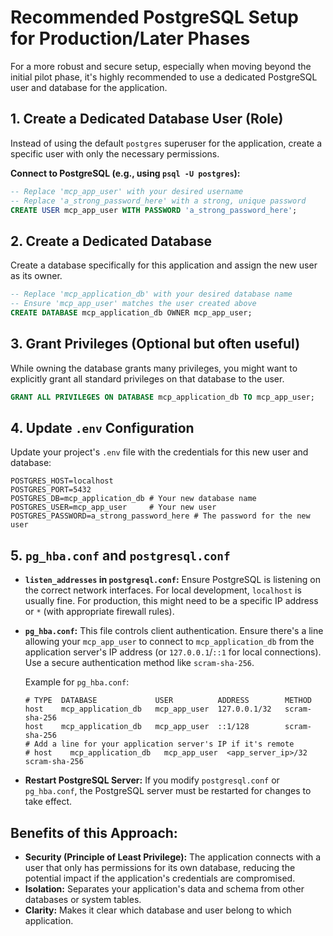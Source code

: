 # Recommended PostgreSQL Setup for Production/Later Phases

For a more robust and secure setup, especially when moving beyond the initial pilot phase, it's highly recommended to use a dedicated PostgreSQL user and database for the application.

## 1. Create a Dedicated Database User (Role)

Instead of using the default `postgres` superuser for the application, create a specific user with only the necessary permissions.

**Connect to PostgreSQL (e.g., using `psql -U postgres`):**

```sql
-- Replace 'mcp_app_user' with your desired username
-- Replace 'a_strong_password_here' with a strong, unique password
CREATE USER mcp_app_user WITH PASSWORD 'a_strong_password_here';
```

## 2. Create a Dedicated Database

Create a database specifically for this application and assign the new user as its owner.

```sql
-- Replace 'mcp_application_db' with your desired database name
-- Ensure 'mcp_app_user' matches the user created above
CREATE DATABASE mcp_application_db OWNER mcp_app_user;
```

## 3. Grant Privileges (Optional but often useful)

While owning the database grants many privileges, you might want to explicitly grant all standard privileges on that database to the user.

```sql
GRANT ALL PRIVILEGES ON DATABASE mcp_application_db TO mcp_app_user;
```

## 4. Update `.env` Configuration

Update your project's `.env` file with the credentials for this new user and database:

```env
POSTGRES_HOST=localhost
POSTGRES_PORT=5432
POSTGRES_DB=mcp_application_db # Your new database name
POSTGRES_USER=mcp_app_user     # Your new user
POSTGRES_PASSWORD=a_strong_password_here # The password for the new user
```

## 5. `pg_hba.conf` and `postgresql.conf`

*   **`listen_addresses` in `postgresql.conf`:** Ensure PostgreSQL is listening on the correct network interfaces. For local development, `localhost` is usually fine. For production, this might need to be a specific IP address or `*` (with appropriate firewall rules).
*   **`pg_hba.conf`:** This file controls client authentication. Ensure there's a line allowing your `mcp_app_user` to connect to `mcp_application_db` from the application server's IP address (or `127.0.0.1`/`::1` for local connections). Use a secure authentication method like `scram-sha-256`.

    Example for `pg_hba.conf`:
    ```
    # TYPE  DATABASE             USER          ADDRESS        METHOD
    host    mcp_application_db   mcp_app_user  127.0.0.1/32   scram-sha-256
    host    mcp_application_db   mcp_app_user  ::1/128        scram-sha-256
    # Add a line for your application server's IP if it's remote
    # host    mcp_application_db   mcp_app_user  <app_server_ip>/32  scram-sha-256
    ```

*   **Restart PostgreSQL Server:** If you modify `postgresql.conf` or `pg_hba.conf`, the PostgreSQL server must be restarted for changes to take effect.

## Benefits of this Approach:

*   **Security (Principle of Least Privilege):** The application connects with a user that only has permissions for its own database, reducing the potential impact if the application's credentials are compromised.
*   **Isolation:** Separates your application's data and schema from other databases or system tables.
*   **Clarity:** Makes it clear which database and user belong to which application. 